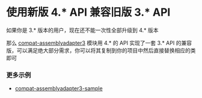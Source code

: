 # 使用新版 4.* API 兼容旧版 3.* API

如果你是 3.\* 版本的用户，现在还不能一次性全部升级到 4.\* 版本

那么 [compat-assemblyadapter3] 模块用 4.* 的 API 实现了一套 3.* API 的兼容版，可以满足绝大部分需求，你可以将其复制到你的项目中然后直接替换相应的类即可

### 更多示例

* [compat-assemblyadapter3-sample]

[compat-assemblyadapter3]: ../../compat-assemblyadapter3

[compat-assemblyadapter3-sample]: ../../compat-assemblyadapter3-sample